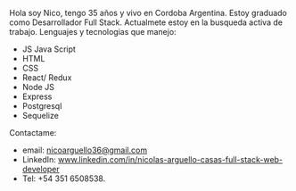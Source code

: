 Hola soy  Nico, tengo 35 años y vivo en Cordoba Argentina.
Estoy graduado como Desarrollador Full Stack.
Actualmete estoy en la busqueda activa de trabajo.
Lenguajes y tecnologias que manejo:
- JS Java Script
- HTML
- CSS
- React/ Redux
- Node JS
- Express
- Postgresql
- Sequelize

Contactame: 
- email: nicoarguello36@gmail.com
- LinkedIn: www.linkedin.com/in/nicolas-arguello-casas-full-stack-web-developer 
- Tel: +54 351 6508538.


<img src='https://user-images.githubusercontent.com/75813108/127423915-45a25200-44d6-4ccf-a964-a3519bfd5c37.png' alt='' styles={width:10px}/>
